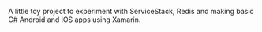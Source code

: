 A little toy project to experiment with ServiceStack, Redis and making basic C# Android and iOS apps using Xamarin.
